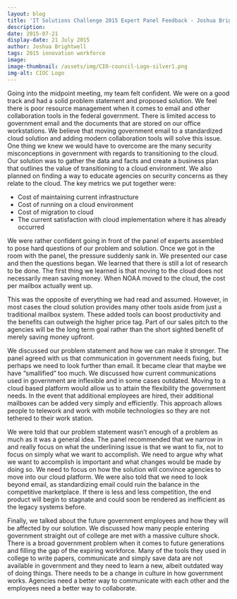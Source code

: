 ```yaml
---
layout: blog
title: 'IT Solutions Challenge 2015 Expert Panel Feedback - Joshua Brightwell'
description:
date: 2015-07-21
display-date: 21 July 2015
author: Joshua Brightwell
tags: 2015 innovation workforce
image:
image-thumbnail: /assets/img/CIO-council-Logo-silver1.png
img-alt: CIOC Logo
---
```

Going into the midpoint meeting, my team felt confident. We were on a good track and had a solid problem statement and proposed solution. We feel there is poor resource management when it comes to email and other collaboration tools in the federal government. There is limited access to government email and the documents that are stored on our office workstations. We believe that moving government email to a standardized cloud solution and adding modern collaboration tools will solve this issue. One thing we knew we would have to overcome are the many security misconceptions in government with regards to transitioning to the cloud. Our solution was to gather the data and facts and create a business plan that outlines the value of transitioning to a cloud environment. We also planned on finding a way to educate agencies on security concerns as they relate to the cloud. The key metrics we put together were:

* Cost of maintaining current infrastructure
* Cost of running on a cloud environment
* Cost of migration to cloud
* The current satisfaction with cloud implementation where it has already occurred

We were rather confident going in front of the panel of experts assembled to pose hard questions of our problem and solution. Once we got in the room with the panel, the pressure suddenly sank in. We presented our case and then the questions began. We learned that there is still a lot of research to be done. The first thing we learned is that moving to the cloud does not necessarily mean saving money. When NOAA moved to the cloud, the cost per mailbox actually went up.

This was the opposite of everything we had read and assumed. However, in most cases the cloud solution provides many other tools aside from just a traditional mailbox system. These added tools can boost productivity and the benefits can outweigh the higher price tag. Part of our sales pitch to the agencies will be the long term goal rather than the short sighted benefit of merely saving money upfront.

We discussed our problem statement and how we can make it stronger. The panel agreed with us that communication in government needs fixing, but perhaps we need to look further than email. It became clear that maybe we have “smallified” too much. We discussed how current communications used in government are inflexible and in some cases outdated. Moving to a cloud based platform would allow us to attain the flexibility the government needs. In the event that additional employees are hired, their additional mailboxes can be added very simply and efficiently. This approach allows people to telework and work with mobile technologies so they are not tethered to their work station.

We were told that our problem statement wasn’t enough of a problem as much as it was a general idea. The panel recommended that we narrow in and really focus on what the underlining issue is that we want to fix, not to focus on simply what we want to accomplish. We need to argue why what we want to accomplish is important and what changes would be made by doing so. We need to focus on how the solution will convince agencies to move into our cloud platform. We were also told that we need to look beyond email, as standardizing email could ruin the balance in the competitive marketplace. If there is less and less competition, the end product will begin to stagnate and could soon be rendered as inefficient as the legacy systems before.

Finally, we talked about the future government employees and how they will be affected by our solution. We discussed how many people entering government straight out of college are met with a massive culture shock. There is a broad government problem when it comes to future generations and filling the gap of the expiring workforce. Many of the tools they used in college to write papers, communicate and simply save data are not available in government and they need to learn a new, albeit outdated way of doing things. There needs to be a change in culture in how government works. Agencies need a better way to communicate with each other and the employees need a better way to collaborate.
